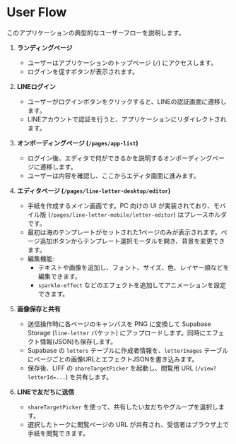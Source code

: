 # User Flow

このアプリケーションの典型的なユーザーフローを説明します。

1. **ランディングページ**
    - ユーザーはアプリケーションのトップページ (`/`) にアクセスします。
    - ログインを促すボタンが表示されます。

2. **LINEログイン**
    - ユーザーがログインボタンをクリックすると、LINEの認証画面に遷移します。
    - LINEアカウントで認証を行うと、アプリケーションにリダイレクトされます。

3. **オンボーディングページ (`/pages/app-list`)**
    - ログイン後、エディタで何ができるかを説明するオンボーディングページに遷移します。
    - ユーザーは内容を確認し、ここからエディタ画面に進みます。

4. **エディタページ (`/pages/line-letter-desktop/editor`)**
    - 手紙を作成するメイン画面です。PC 向けの UI が実装されており、モバイル版 (`/pages/line-letter-mobile/letter-editor`) はプレースホルダです。
    - 最初は海のテンプレートがセットされた1ページのみが表示されます。ページ追加ボタンからテンプレート選択モーダルを開き、背景を変更できます。
    - 編集機能:
        - テキストや画像を追加し、フォント、サイズ、色、レイヤー順などを編集できます。
        - `sparkle-effect` などのエフェクトを追加してアニメーションを設定できます。

5. **画像保存と共有**
    - 送信操作時に各ページのキャンバスを PNG に変換して Supabase Storage (`line-letter` バケット) にアップロードします。同時にエフェクト情報(JSON)も保存します。
    - Supabase の `letters` テーブルに作成者情報を、`letterImages` テーブルにページごとの画像URLとエフェクトJSONを書き込みます。
    - 保存後、LIFF の `shareTargetPicker` を起動し、閲覧用 URL (`/view?letterId=...`) を共有します。

6. **LINEで友だちに送信**
    - `shareTargetPicker` を使って、共有したい友だちやグループを選択します。
    - 選択したトークに閲覧ページの URL が共有され、受信者はブラウザ上で手紙を閲覧できます。
